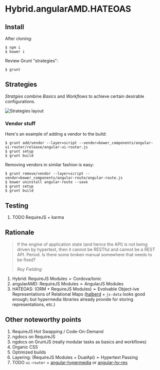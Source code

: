 # Hybrid.angularAMD.HATEOAS


## Install

After cloning:

    $ npm i
    $ bower i

Review Grunt "strategies":

    $ grunt


## Strategies

*Stratgies* combine *Basics* and *Workflows* to achieve certain desirable configurations.

<img src="https://git.kpd-i.com/aalexander/Hybrid.angularAMD.HATEOAS/raw/master/resources/grunt-default.png" alt="Strategies layout"/>


### Vendor stuff

Here's an example of adding a vendor to the build:

    $ grunt add/vendor --layer=script --vendor=bower_components/angular-ui-router/release/angular-ui-router.js
    $ grunt setup
    $ grunt build

Removing vendors in similar fashion is easy:

    $ grunt remove/vendor --layer=script --vendor=bower_components/angular-route/angular-route.js
    $ bower uninstall angular-route --save
    $ grunt setup
    $ grunt build


## Testing

1. TODO RequireJS + karma


## Rationale

<blockquote>
<p>If the engine of application state (and hence the API) is not being driven by hypertext, then it cannot be RESTful and cannot be a REST API. Period. Is there some broken manual somewhere that needs to be fixed?</p>
<div><cite>Roy Fielding</cite></div>
</blockquote>

1. Hybrid: RequireJS Modules ➢ Cordova/Ionic
2. angularAMD: RequireJS Modules ➢ AngularJS Modules
3. HATEOAS: (ORM + RequireJS Modules) ➢ Evolvable Object-ive Representations of Relational Maps ([halberd][halberd] + `js-data` looks good enough; but hypermedia libraries already provide for storing representations, etc.)


## Other noteworthy points

1. RequireJS Hot Swapping / Code-On-Demand
2. ngdocs on RequireJS
3. ngdocs on GruntJS (really modular tasks as basics and workflows)
4. Organic CSS
5. Optimized builds
5. Layering: (RequireJS Modules + DualApi) ➢ Hypertext Passing
6. TODO `ui-router` + [angular-hypermedia][angular-hypermedia] or [angular-hy-res][angular-hy-res]


[halberd]: https://github.com/jpbochi/halberd
[angular-hypermedia]: https://github.com/jcassee/angular-hypermedia
[angular-hy-res]: https://github.com/petejohanson/angular-hy-res
